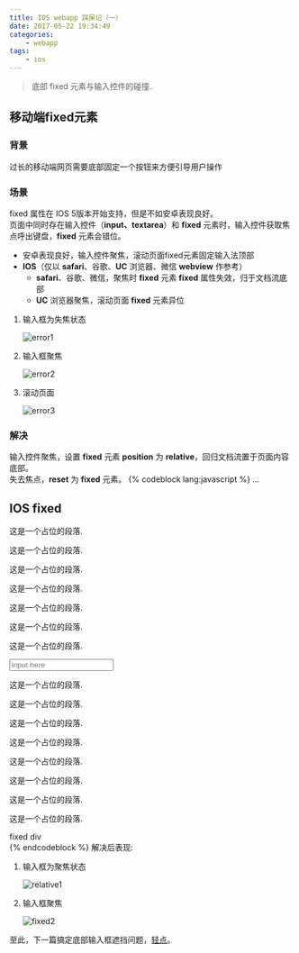 ```yaml
---
title: IOS webapp 踩屎记（一）
date: 2017-05-22 19:34:49
categories:
    - webapp
tags:
    - ios
---
```


>底部 fixed 元素与输入控件的碰撞..

## 移动端fixed元素
### 背景
过长的移动端网页需要底部固定一个按钮来方便引导用户操作
### 场景
fixed 属性在 IOS 5版本开始支持，但是不如安卓表现良好。  
页面中同时存在输入控件（**input、textarea**）和 **fixed** 元素时，输入控件获取焦点呼出键盘，**fixed** 元素会错位。
* 安卓表现良好，输入控件聚焦，滚动页面fixed元素固定输入法顶部
* **IOS**（仅以 **safari**、谷歌、**UC** 浏览器、微信 **webview** 作参考）
    * **safari**、谷歌、微信，聚焦时 **fixed** 元素 **fixed** 属性失效，归于文档流底部
    * **UC** 浏览器聚焦，滚动页面 **fixed** 元素异位

<!--more-->

1. 输入框为失焦状态  

    ![error1](http://oh1bdpr59.bkt.clouddn.com/2017-5-22%20/fixed-e1.png)
2. 输入框聚焦  

    ![error2](http://oh1bdpr59.bkt.clouddn.com/2017-5-22%20/fixed-e2.png)
3. 滚动页面  

    ![error3](http://oh1bdpr59.bkt.clouddn.com/2017-5-22%20/fixed-e3.png)

### 解决
输入控件聚焦，设置 **fixed** 元素 **position** 为 **relative**，回归文档流置于页面内容底部。  
失去焦点，**reset** 为 **fixed** 元素。
{% codeblock lang:javascript %}
...
<body>
    <h2>IOS fixed</h2>
    <p>这是一个占位的段落.</p>
    <p>这是一个占位的段落.</p>
    <p>这是一个占位的段落.</p>
    <p>这是一个占位的段落.</p>
    <p>这是一个占位的段落.</p>
    <p>这是一个占位的段落.</p>
    <p>这是一个占位的段落.</p>
    <p class="mt mb"><input type="text" id="input_test" placeholder="input here"></p>
    <p>这是一个占位的段落.</p>
    <p>这是一个占位的段落.</p>
    <p>这是一个占位的段落.</p>
    <p>这是一个占位的段落.</p>
    <p>这是一个占位的段落.</p>
    <p>这是一个占位的段落.</p>
    <p>这是一个占位的段落.</p>
    <p>这是一个占位的段落.</p>
    <div id="footer">fixed div</div>
</body>
<script>
    var o_input = document.getElementById('input_test'),
        o_footer = document.getElementById('footer');

    o_input.onfocus = function(){
        o_footer.style.position = 'relative';
    }
    o_input.onblur = function(){
        o_footer.style.position = 'fixed';
    }
</script>
{% endcodeblock %}
解决后表现:

1. 输入框为聚焦状态  

    ![relative1](http://oh1bdpr59.bkt.clouddn.com/2017-5-22%20/fixed-s1.png)
2. 输入框聚焦  

    ![fixed2](http://oh1bdpr59.bkt.clouddn.com/2017-5-22%20/fixed-s2.png)

至此，下一篇搞定底部输入框遮挡问题，[轻点](http://www.google.com)。
